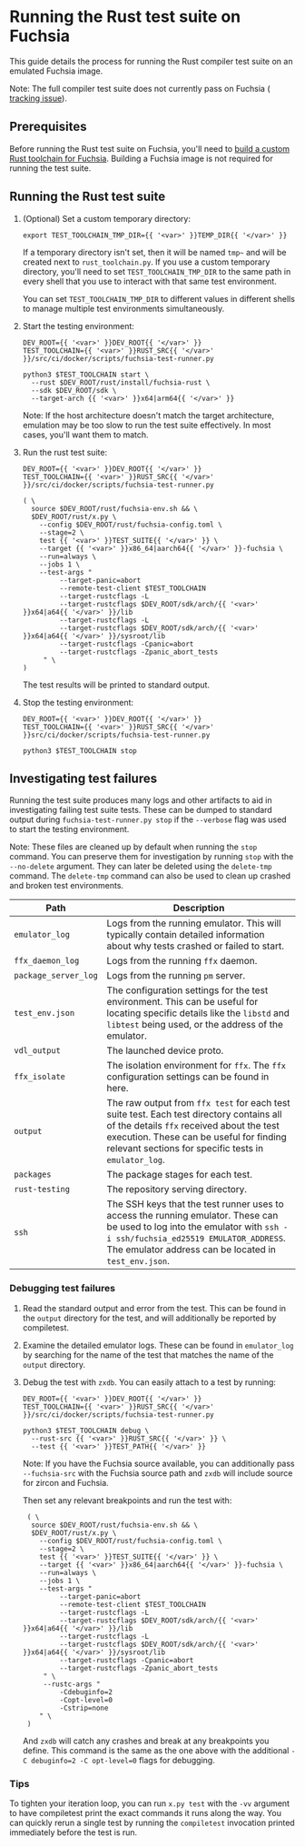 # Running the Rust test suite on Fuchsia

This guide details the process for running the Rust compiler test suite on an
emulated Fuchsia image.

Note: The full compiler test suite does not currently pass on Fuchsia (
[tracking issue](https://fxbug.dev/96554)).

## Prerequisites

Before running the Rust test suite on Fuchsia, you'll need to
[build a custom Rust toolchain for Fuchsia]. Building a Fuchsia image is not
required for running the test suite.

[build a custom Rust toolchain for Fuchsia]: /docs/development/build/rust_toolchain.md

## Running the Rust test suite

1. (Optional) Set a custom temporary directory:

   ```posix-terminal
   export TEST_TOOLCHAIN_TMP_DIR={{ '<var>' }}TEMP_DIR{{ '</var>' }}
   ```

   If a temporary directory isn't set, then it will be named `tmp~` and will be
   created next to `rust_toolchain.py`. If you use a custom temporary directory,
   you'll need to set `TEST_TOOLCHAIN_TMP_DIR` to the same path in every shell
   that you use to interact with that same test environment.

   You can set `TEST_TOOLCHAIN_TMP_DIR` to different values in different shells
   to manage multiple test environments simultaneously.

2. Start the testing environment:

   ```posix-terminal
   DEV_ROOT={{ '<var>' }}DEV_ROOT{{ '</var>' }}
   TEST_TOOLCHAIN={{ '<var>' }}RUST_SRC{{ '</var>' }}/src/ci/docker/scripts/fuchsia-test-runner.py

   python3 $TEST_TOOLCHAIN start \
     --rust $DEV_ROOT/rust/install/fuchsia-rust \
     --sdk $DEV_ROOT/sdk \
     --target-arch {{ '<var>' }}x64|arm64{{ '</var>' }}
   ```

   Note: If the host architecture doesn't match the target architecture,
   emulation may be too slow to run the test suite effectively. In most cases,
   you'll want them to match.

3. Run the rust test suite:

   ```posix-terminal
   DEV_ROOT={{ '<var>' }}DEV_ROOT{{ '</var>' }}
   TEST_TOOLCHAIN={{ '<var>' }}RUST_SRC{{ '</var>' }}/src/ci/docker/scripts/fuchsia-test-runner.py

   ( \
     source $DEV_ROOT/rust/fuchsia-env.sh && \
     $DEV_ROOT/rust/x.py \
       --config $DEV_ROOT/rust/fuchsia-config.toml \
       --stage=2 \
       test {{ '<var>' }}TEST_SUITE{{ '</var>' }} \
       --target {{ '<var>' }}x86_64|aarch64{{ '</var>' }}-fuchsia \
       --run=always \
       --jobs 1 \
       --test-args "
            --target-panic=abort
            --remote-test-client $TEST_TOOLCHAIN
            --target-rustcflags -L
            --target-rustcflags $DEV_ROOT/sdk/arch/{{ '<var>' }}x64|a64{{ '</var>' }}/lib
            --target-rustcflags -L
            --target-rustcflags $DEV_ROOT/sdk/arch/{{ '<var>' }}x64|a64{{ '</var>' }}/sysroot/lib
            --target-rustcflags -Cpanic=abort
            --target-rustcflags -Zpanic_abort_tests
        " \
   )
   ```

   The test results will be printed to standard output.

4. Stop the testing environment:

   ```posix-terminal
   DEV_ROOT={{ '<var>' }}DEV_ROOT{{ '</var>' }}
   TEST_TOOLCHAIN={{ '<var>' }}RUST_SRC{{ '</var>' }}src/ci/docker/scripts/fuchsia-test-runner.py

   python3 $TEST_TOOLCHAIN stop
   ```

## Investigating test failures

Running the test suite produces many logs and other artifacts to aid in
investigating failing test suite tests. These can be dumped to standard output
during `fuchsia-test-runner.py stop` if the `--verbose` flag was used to start the
testing environment.

Note: These files are cleaned up by default when running the `stop` command. You
can preserve them for investigation by running `stop` with the `--no-delete`
argument. They can later be deleted using the `delete-tmp` command. The
`delete-tmp` command can also be used to clean up crashed and broken test
environments.

| Path | Description |
|------|-------------|
| `emulator_log` | Logs from the running emulator. This will typically contain detailed information about why tests crashed or failed to start. |
| `ffx_daemon_log` | Logs from the running `ffx` daemon. |
| `package_server_log` | Logs from the running `pm` server. |
| `test_env.json` | The configuration settings for the test environment. This can be useful for locating specific details like the `libstd` and `libtest` being used, or the address of the emulator. |
| `vdl_output` | The launched device proto. |
| `ffx_isolate` | The isolation environment for `ffx`. The `ffx` configuration settings can be found in here. |
| `output` | The raw output from `ffx test` for each test suite test. Each test directory contains all of the details `ffx` received about the test execution. These can be useful for finding relevant sections for specific tests in `emulator_log`. |
| `packages` | The package stages for each test. |
| `rust-testing` | The repository serving directory. |
| `ssh` | The SSH keys that the test runner uses to access the running emulator. These can be used to log into the emulator with `ssh -i ssh/fuchsia_ed25519 EMULATOR_ADDRESS`. The emulator address can be located in `test_env.json`. |

### Debugging test failures

1. Read the standard output and error from the test. This can be found in the
   `output` directory for the test, and will additionally be reported by
   compiletest.
2. Examine the detailed emulator logs. These can be found in `emulator_log` by
   searching for the name of the test that matches the name of the `output`
   directory.
3. Debug the test with `zxdb`. You can easily attach to a test by running:

   ```posix-terminal
   DEV_ROOT={{ '<var>' }}DEV_ROOT{{ '</var>' }}
   TEST_TOOLCHAIN={{ '<var>' }}RUST_SRC{{ '</var>' }}/src/ci/docker/scripts/fuchsia-test-runner.py

   python3 $TEST_TOOLCHAIN debug \
     --rust-src {{ '<var>' }}RUST_SRC{{ '</var>' }} \
     --test {{ '<var>' }}TEST_PATH{{ '</var>' }}
   ```

   Note: If you have the Fuchsia source available, you can additionally pass
   `--fuchsia-src` with the Fuchsia source path and `zxdb` will include source
   for zircon and Fuchsia.

   Then set any relevant breakpoints and run the test with:

   ```posix-terminal
    ( \
     source $DEV_ROOT/rust/fuchsia-env.sh && \
     $DEV_ROOT/rust/x.py \
       --config $DEV_ROOT/rust/fuchsia-config.toml \
       --stage=2 \
       test {{ '<var>' }}TEST_SUITE{{ '</var>' }} \
       --target {{ '<var>' }}x86_64|aarch64{{ '</var>' }}-fuchsia \
       --run=always \
       --jobs 1 \
       --test-args "
            --target-panic=abort
            --remote-test-client $TEST_TOOLCHAIN
            --target-rustcflags -L
            --target-rustcflags $DEV_ROOT/sdk/arch/{{ '<var>' }}x64|a64{{ '</var>' }}/lib
            --target-rustcflags -L
            --target-rustcflags $DEV_ROOT/sdk/arch/{{ '<var>' }}x64|a64{{ '</var>' }}/sysroot/lib
            --target-rustcflags -Cpanic=abort
            --target-rustcflags -Zpanic_abort_tests
        " \
        --rustc-args "
            -Cdebuginfo=2
            -Copt-level=0
            -Cstrip=none
       " \
    )
   ```

   And `zxdb` will catch any crashes and break at any breakpoints you define.
   This command is the same as the one above with the additional
   `-C debuginfo=2 -C opt-level=0` flags for debugging.

### Tips

To tighten your iteration loop, you can run `x.py test` with the `-vv` argument
to have compiletest print the exact commands it runs along the way. You can
quickly rerun a single test by running the `compiletest` invocation printed
immediately before the test is run.
